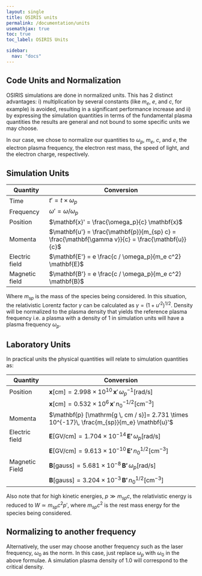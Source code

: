```yaml
---
layout: single
title: OSIRIS units
permalink: /documentation/units
usemathjax: true
toc: true
toc_label: OSIRIS Units

sidebar:
  nav: "docs"
---
```


## Code Units and Normalization

OSIRIS simulations are done in normalized units. This has 2 distinct advantages: i) multiplication by several constants (like $m_e$, $e$, and $c$, for example) is avoided, resulting in a significant performance increase and ii) by expressing the simulation quantities in terms of the fundamental plasma quantities the results are general and not bound to some specific units we may choose.

In our case, we chose to normalize our quantities to $\omega_p$, $m_e$, $c$, and $e$, the electron plasma frequency, the electron rest mass, the speed of light, and the electron charge, respectively.

## Simulation Units

| Quantity       | Conversion                                                                                        |
|----------------|---------------------------------------------------------------------------------------------------|
| Time           | $t' = t \times \omega_p$                                                                          |
| Frequency      | $\omega' = \omega / \omega_p$                                                                     |
| Position       | $\mathbf{x}' = \frac{\omega_p}{c} \mathbf{x}$                                                     |
| Momenta        | $\mathbf{u'} = \frac{\mathbf{p}}{m_{sp} c} = \frac{\mathbf{\gamma v}}{c} = \frac{\mathbf{u}} {c}$ |
| Electric field | $\mathbf{E'} = e \frac{c / \omega_p}{m_e c^2} \mathbf{E}$                                         |
| Magnetic field | $\mathbf{B'} = e \frac{c / \omega_p}{m_e c^2} \mathbf{B}$                                         |

Where $m_{sp}$ is the mass of the species being considered. In this situation, the relativistic Lorentz factor $\gamma$ can be calculated as $\gamma = (1 + u'^2)^{1/2}$. Density will be normalized to the plasma density that yields the reference plasma frequency i.e. a plasma with a density of 1 in simulation units will have a plasma frequency $\omega_p$.

## Laboratory Units

In practical units the physical quantities will relate to simulation quantities as:

| Quantity       | Conversion                                                                                             |
|----------------|--------------------------------------------------------------------------------------------------------|
| Position       | $\mathbf{x} [\mathrm{cm}]=  2.998 \times 10^{10}\, \mathbf{x}' \, \omega_p ^{-1} [\mathrm{rad / s}]$   |
|                | $\mathbf{x} [\mathrm{cm}]=  0.532 \times 10^{6}\, \mathbf{x}' \, n_0^{-1/2} [\mathrm{cm} ^{-3}]$       |
| Momenta        | $\mathbf{p} [\mathrm{g \, cm / s}]=  2.731 \times 10^{-17}\, \frac{m_{sp}}{m_e} \mathbf{u}'$           |
| Electric field | $\mathbf{E} [\mathrm{GV/cm}] = 1.704 \times 10 ^{-14}\, \mathbf{E'} \, \omega_p [\mathrm{rad / s}]$    |
|                | $\mathbf{E} [\mathrm{GV/cm}] = 9.613 \times 10 ^{-10}\, \mathbf{E'} \, n_0 ^{1/2} [\mathrm{cm} ^{-3}]$ |
| Magnetic Field | $\mathbf{B} [\mathrm{gauss}] = 5.681 \times 10 ^{-8}\, \mathbf{B'} \, \omega_p [\mathrm{rad / s}]$     |
|                | $\mathbf{B} [\mathrm{gauss}] = 3.204 \times 10 ^{-3}\, \mathbf{B'} \, n_0 ^{1/2} [\mathrm{cm} ^{-3}]$  |

Also note that for high kinetic energies, $p \gg m_{sp} c$, the relativistic energy is reduced to $W \simeq m_{sp} c^2 p'$, where $m_{sp} c^2$ is the rest mass energy for the species being considered.

## Normalizing to another frequency

Alternatively, the user may choose another frequency such as the laser frequency, $\omega_0$ as the norm. In this case, just replace $\omega_p$ with $\omega_0$ in the above formulae. A simulation plasma density of 1.0 will correspond to the critical density.
